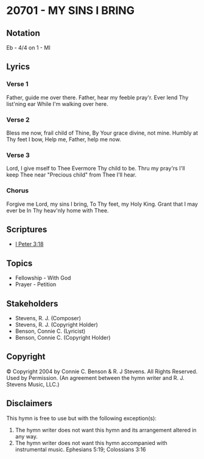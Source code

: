 # 20701 - MY SINS I BRING

## Notation

Eb - 4/4 on 1 - MI

## Lyrics

### Verse 1

Father, guide me over there. Father, hear my feeble pray'r. Ever lend Thy list'ning ear While I'm walking over here.

### Verse 2

Bless me now, frail child of Thine, By Your grace divine, not mine. Humbly at Thy feet I bow, Help me, Father, help me now.

### Verse 3

Lord, I give mself to Thee Evermore Thy child to be. Thru my pray'rs I'll keep Thee near "Precious child" from Thee I'll hear.

### Chorus

Forgive me Lord, my sins I bring, To Thy feet, my Holy King. Grant that I may ever be In Thy heav'nly home with Thee.


## Scriptures

- [I Peter 3:18](https://www.biblegateway.com/passage/?search=I%20Peter%203%3A18)

## Topics

- Fellowship - With God
- Prayer - Petition

## Stakeholders

- Stevens, R. J. (Composer)
- Stevens, R. J. (Copyright Holder)
- Benson, Connie C. (Lyricist)
- Benson, Connie C. (Copyright Holder)

## Copyright

© Copyright 2004 by Connie C. Benson & R. J Stevens. All Rights Reserved. Used by Permission.
(An agreement between the hymn writer and R. J. Stevens Music, LLC.)

## Disclaimers

This hymn is free to use but with the following exception(s):
1. The hymn writer does not want this hymn and its arrangement altered in any way.
2. The hymn writer does not want this hymn accompanied with instrumental music.
Ephesians 5:19; Colossians 3:16

